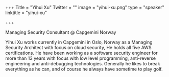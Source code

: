 +++
Title = "Yihui Xu"
Twitter = ""
image = "yihui-xu.png"
type = "speaker"
linktitle = "yihui-xu"

+++

Managing Security Consultant @ Capgemini Norway

Yihui Xu works currently in Capgemini in Oslo, Norway as a Managing Security Architect with focus on cloud security, He holds all five AWS certifications. He have been working as a software security engineer for more than 13 years with focus with low level programming, anti-reverse engineering and anti-debugging technologies. Generally he likes to break everything as he can, and of course he always have sometime to play golf.
